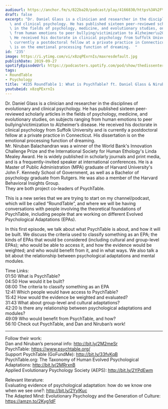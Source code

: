 ```yaml
---
audiourl: https://anchor.fm/s/822ba20/podcast/play/4166830/https%3A%2F%2Fd3ctxlq1ktw2nl.cloudfront.net%2Fproduction%2F2019-7-10%2F20635541-44100-2-bdbbc7209544e.m4a
draft: false
excerpt: "Dr. Daniel Glass is a clinician and researcher in the disciplines of evolutionary\
  \ and clinical psychology. He has published sixteen peer-reviewed scholarly articles\
  \ in the fields of psychology, medicine, and evolutionary studies, on subjects ranging\
  \ from human emotions to peer bullying/victimization to Alzheimer\u2019s disease.\
  \ He received his doctorate in clinical psychology from Suffolk University and is\
  \ currently a postdoctoral fellow at a private practice in Connecticut. His dissertation\
  \ is on the emotional processing function of dreaming.  "
id: '235'
image: https://i.ytimg.com/vi/x8zqPExrnIs/maxresdefault.jpg
publishDate: 2019-09-27
spotifyEpisodeUrl: https://podcasters.spotify.com/pod/show/thedissenter/episodes/235-RoundTable-1-What-is-PsychTable--ft--Daniel-Glass--Niruban-Balachandran-e4tlne
tags:
- RoundTable
- Psychology
title: '#235 RoundTable 1: What is PsychTable? ft. Daniel Glass & Niruban Balachandran'
youtubeid: x8zqPExrnIs
---
```

<div class="timelinks">

Dr. Daniel Glass is a clinician and researcher in the disciplines of evolutionary and clinical psychology. He has published sixteen peer-reviewed scholarly articles in the fields of psychology, medicine, and evolutionary studies, on subjects ranging from human emotions to peer bullying/victimization to Alzheimer’s disease. He received his doctorate in clinical psychology from Suffolk University and is currently a postdoctoral fellow at a private practice in Connecticut. His dissertation is on the emotional processing function of dreaming.  
Mr. Niruban Balachandran was a winner of the World Bank's Innovation Challenge Prize and the International Society for Human Ethology's Linda Mealey Award. He is widely published in scholarly journals and print media, and is a frequently-invited speaker at international conferences. He is a Master of Public Administration (MPA) graduate of Harvard University's John F. Kennedy School of Government, as well as a Bachelor of psychology graduate from Rutgers. He was also a member of the Harvard Behavioral Insights Group.  
They are both project co-leaders of PsychTable.

This is a new series that we are trying to start on my channel/podcast, which will be called “RoundTable”, and where we will be having conversations with people involving the theoretical foundations of PsychTable, including people that are working on different Evolved Psychological Adaptations (EPAs).

In this first episode, we talk about what PsychTable is about, and how it will be built. We discuss the criteria used to classify something as an EPA; the kinds of EPAs that would be considered (including cultural and group-level EPAs); who would be able to access it, and how the evidence would be weighted; and who would benefit from it, and in what ways. We also talk a bit about the relationship between psychological adaptations and mental modules.

Time Links:  
<time>01:50</time> What is PsychTable?  
<time>04:50</time> How would it be built?  
<time>08:00</time> The criteria to classify something as an EPA  
<time>12:41</time> Which people would have access to PsychTable?                               
<time>15:42</time> How would the evidence be weighted and evaluated?  
<time>31:43</time> What about group-level and cultural adaptations?  
<time>42:20</time> Is there any relationship between psychological adaptations and modules?  
<time>49:09</time> Who would benefit from PsychTable, and how?  
<time>56:10</time> Check out PsychTable, and Dan and Niruban’s work!

---

Follow their work:  
Dan and Niruban’s personal info: http://bit.ly/2M2meSr  
PsychTable: https://www.psychtable.org/  
Support PsychTable (GoFundMe): http://bit.ly/33fvKqB  
PsychTable.org: The Taxonomy of Human Evolved Psychological Adaptations: http://bit.ly/2MRrxnB  
Applied Evolutionary Psychology Society (AEPS): http://bit.ly/2YPdEwm

Relevant literature:  
Evaluating evidence of psychological adaptation: how do we know one when we see one?: http://bit.ly/2YylKuc  
The Adapted Mind: Evolutionary Psychology and the Generation of Culture: https://amzn.to/2Kyg1dF
</div>

